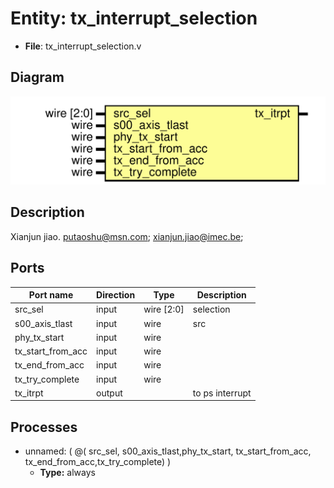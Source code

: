 # Entity: tx_interrupt_selection

- **File**: tx_interrupt_selection.v
## Diagram

![Diagram](tx_interrupt_selection.svg "Diagram")
## Description

 Xianjun jiao. putaoshu@msn.com; xianjun.jiao@imec.be;

## Ports

| Port name         | Direction | Type       | Description      |
| ----------------- | --------- | ---------- | ---------------- |
| src_sel           | input     | wire [2:0] |  selection       |
| s00_axis_tlast    | input     | wire       |  src             |
| phy_tx_start      | input     | wire       |                  |
| tx_start_from_acc | input     | wire       |                  |
| tx_end_from_acc   | input     | wire       |                  |
| tx_try_complete   | input     | wire       |                  |
| tx_itrpt          | output    |            |  to ps interrupt |
## Processes
- unnamed: ( @( src_sel, s00_axis_tlast,phy_tx_start, tx_start_from_acc, tx_end_from_acc,tx_try_complete) )
  - **Type:** always
